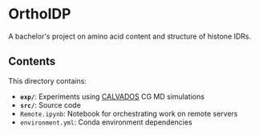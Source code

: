 # OrthoIDP
A bachelor's project on amino acid content and structure of histone IDRs.

## Contents
This directory contains:
- **`exp/`**: Experiments using [CALVADOS](https://doi.org/10.1073/pnas.2111696118) CG MD simulations
- **`src/`**: Source code
- `Remote.ipynb`: Notebook for orchestrating work on remote servers
- `environment.yml`: Conda environment dependencies
